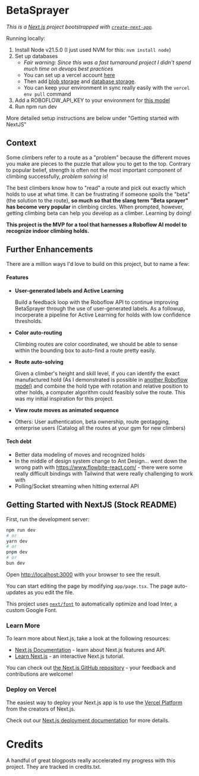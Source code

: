 # BetaSprayer

_This is a [Next.js](https://nextjs.org/) project bootstrapped with [`create-next-app`](https://github.com/vercel/next.js/tree/canary/packages/create-next-app)._

Running locally:

1. Install Node v21.5.0 (I just used NVM for this: `nvm install node`)
2. Set up databases
   - _Fair warning: Since this was a fast turnaround project I didn't spend much time on devops best practices_
   - You can set up a vercel account [here](https://vercel.com/docs/getting-started-with-vercel)
   - Then add [blob storage](https://vercel.com/docs/storage/vercel-blob/quickstart) and [database storage](https://vercel.com/docs/storage/vercel-postgres/quickstart). 
   - You can keep your environment in sync really easily with the `vercel env pull` command
3. Add a ROBOFLOW_API_KEY to your environment for [this model](https://universe.roboflow.com/loboflow-go1lj/climbing-replica-test/model/1)
4. Run npm run dev

More detailed setup instructions are below under "Getting started with NextJS"

## Context

Some climbers refer to a route as a "problem" because the different moves you make are pieces to the puzzle that allow you to get to the top. Contrary to popular belief, strength is often not the most important component of climbing successfully, _problem solving is_!

The best climbers know how to "read" a route and pick out exactly which holds to use at what time. It can be frustrating if someone spoils the "beta" (the solution to the route), **so much so that the slang term "Beta sprayer" has become very popular** in climbing circles. When prompted, however, getting climbing beta can help you develop as a climber. Learning by doing!

**This project is the MVP for a tool that harnesses a Roboflow AI model to recognize indoor climbing holds.**

## Further Enhancements

There are a million ways I'd love to build on this project, but to name a few:

#### Features

- **User-generated labels and Active Learning**

  Build a feedback loop with the Roboflow API to continue improving BetaSprayer through the use of user-generated labels. As a followup, incorperate a pipeline for Active Learning for holds with low confidence thresholds.

- **Color auto-routing**

  Climbing routes are color coordinated, we should be able to sense within the bounding box to auto-find a route pretty easily.

- **Route auto-solving**

  Given a climber's height and skill level, if you can identify the exact manufactured hold (As I demonstrated is possible in [another Roboflow model)](https://universe.roboflow.com/loboflow-go1lj/climbing-wall) and combine the hold type with rotation and relative position to other holds, a computer algorithm could feasibly solve the route. This was my initial inspiration for this project.

- **View route moves as animated sequence**

- Others: User authentication, beta ownership, route geotagging, enterprise users (Catalog all the routes at your gym for new climbers)

#### Tech debt

- Better data modeling of moves and recognized holds
- In the middle of design system change to Ant Design... went down the wrong path with https://www.flowbite-react.com/ - there were some really difficult bindings with Tailwind that were really challenging to work with
- Polling/Socket streaming when hitting external API

## Getting Started with NextJS (Stock README)

First, run the development server:

```bash
npm run dev
# or
yarn dev
# or
pnpm dev
# or
bun dev
```

Open [http://localhost:3000](http://localhost:3000) with your browser to see the result.

You can start editing the page by modifying `app/page.tsx`. The page auto-updates as you edit the file.

This project uses [`next/font`](https://nextjs.org/docs/basic-features/font-optimization) to automatically optimize and load Inter, a custom Google Font.

### Learn More

To learn more about Next.js, take a look at the following resources:

- [Next.js Documentation](https://nextjs.org/docs) - learn about Next.js features and API.
- [Learn Next.js](https://nextjs.org/learn) - an interactive Next.js tutorial.

You can check out [the Next.js GitHub repository](https://github.com/vercel/next.js/) - your feedback and contributions are welcome!

### Deploy on Vercel

The easiest way to deploy your Next.js app is to use the [Vercel Platform](https://vercel.com/new?utm_medium=default-template&filter=next.js&utm_source=create-next-app&utm_campaign=create-next-app-readme) from the creators of Next.js.

Check out our [Next.js deployment documentation](https://nextjs.org/docs/deployment) for more details.

# Credits
A handful of great blogposts really accelerated my progress with this project. They are tracked in credits.txt.
